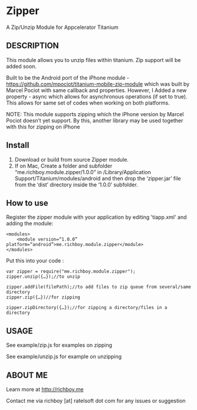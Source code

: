 # Zipper
A Zip/Unzip Module for Appcelerator Titanium

DESCRIPTION
------------
This module allows you to unzip files within titanium.
Zip support will be added soon.

Built to be the Android port of the iPhone module - https://github.com/mpociot/titanium-mobile-zip-module which was built by Marcel Pociot with same callback and properties. However, I Added a new property - async which allows for asynchronous operations (if set to true).
This allows for same set of codes when working on both platforms.

NOTE: This module supports zipping which the iPhone version by Marcel Pociot doesn’t yet support. By this, another library may be used together with this for zipping on iPhone

## Install

1. Download or build from source Zipper module.
2. If on Mac, Create a folder and subfolder “me.richboy.module.zipper/1.0.0” in /Library/Application Support/Titanium/modules/android and then drop the ‘zipper.jar’ file from the ‘dist’ directory inside the ‘1.0.0’ subfolder.

## How to use

Register the zipper module with your application by editing 'tiapp.xml' and adding the module:

	
	<modules>
		<module version=“1.0.0” platform=“android”>me.richboy.module.zipper</module>
	</modules>


Put this into your code : 

	var zipper = require("me.richboy.module.zipper");
	zipper.unzip({…});//to unzip

	zipper.addFile(filePath);//to add files to zip queue from several/same directory
	zipper.zip({…})//for zipping

	zipper.zipDirectory({…});//for zipping a directory/files in a directory

USAGE
-------------
See example/zip.js for examples on zipping

See example/unzip.js for example on unzipping

ABOUT ME
-------
Learn more at http://richboy.me

Contact me via richboy [at] ratelsoft dot com for any issues or suggestion
